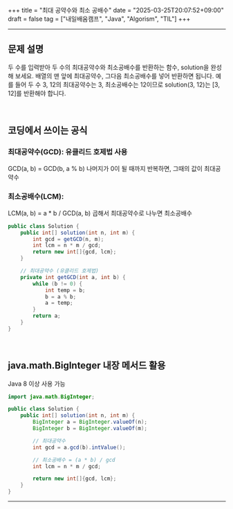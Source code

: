 +++
title = "최대 공약수와 최소 공배수"
date = "2025-03-25T20:07:52+09:00"
draft = false
tag = ["내일배움캠프", "Java", "Algorism", "TIL"]
+++

---

## 문제 설명
두 수를 입력받아 두 수의 최대공약수와 최소공배수를 반환하는 함수, solution을 완성해 보세요. 배열의 맨 앞에 최대공약수, 그다음 최소공배수를 넣어 반환하면 됩니다. 예를 들어 두 수 3, 12의 최대공약수는 3, 최소공배수는 12이므로 solution(3, 12)는 [3, 12]를 반환해야 합니다.

<br>

## 코딩에서 쓰이는 공식
### 최대공약수(GCD): 유클리드 호제법 사용
GCD(a, b) = GCD(b, a % b)
나머지가 0이 될 때까지 반복하면, 그때의 값이 최대공약수

### 최소공배수(LCM):
LCM(a, b) = a * b / GCD(a, b)
곱해서 최대공약수로 나누면 최소공배수

```java
public class Solution {
    public int[] solution(int n, int m) {
        int gcd = getGCD(n, m);
        int lcm = n * m / gcd;
        return new int[]{gcd, lcm};
    }

    // 최대공약수 (유클리드 호제법)
    private int getGCD(int a, int b) {
        while (b != 0) {
            int temp = b;
            b = a % b;
            a = temp;
        }
        return a;
    }
}
```

<br>

## java.math.BigInteger 내장 메서드 활용
Java 8 이상 사용 가능

```java
import java.math.BigInteger;

public class Solution {
    public int[] solution(int n, int m) {
        BigInteger a = BigInteger.valueOf(n);
        BigInteger b = BigInteger.valueOf(m);

        // 최대공약수
        int gcd = a.gcd(b).intValue();

        // 최소공배수 = (a * b) / gcd
        int lcm = n * m / gcd;

        return new int[]{gcd, lcm};
    }
}
```

---